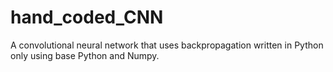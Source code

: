 # hand_coded_CNN
A convolutional neural network that uses backpropagation written in Python only using base Python and Numpy.
